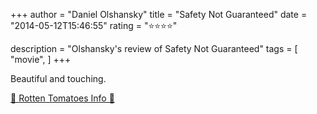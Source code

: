 +++
author = "Daniel Olshansky"
title = "Safety Not Guaranteed"
date = "2014-05-12T15:46:55"
rating = "⭐⭐⭐⭐"

description = "Olshansky's review of Safety Not Guaranteed"
tags = [
    "movie",
]
+++


Beautiful and touching.

[🍅 Rotten Tomatoes Info 🍅](https://www.rottentomatoes.com//m/safety_not_guaranteed)